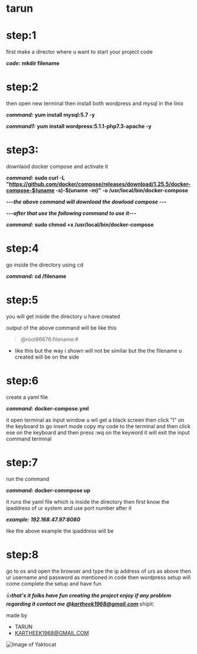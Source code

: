 # tarun

# step:1

first make a director where u want to start your project code 

***code:*** **mkdir filename**

# step:2

then open new terminal then install both wordpress and mysql in the linix 


***command:***
**yum install mysql:5.7 -y**

***command1:***
**yum install wordpress:5.1.1-php7.3-apache -y**

# step3:

downlaod docker compose and activate it

***command:***
**sudo curl -L "https://github.com/docker/compose/releases/download/1.25.5/docker-compose-$(uname -s)-$(uname -m)" -o /usr/local/bin/docker-compose**

***---the above command will download the dowload compose ---***


***---after that use the following command to use it---*** 

***command:***
**sudo chmod +x /usr/local/bin/docker-compose**

# step:4

go inside the directory using cd

***command:*** **cd /filename**

# step:5

you will get inside the directory u have created

output of the above command will be like this

> @root86676:filename:# 
- like this but the way i shown will not be similar but the the filename u created will be on the side 

# step:6

create a yaml file

***command:*** **docker-compose.yml**

it open terminal as input window 
u wil get a black screen then click "I" on the keyboard to go insert mode 
copy my code to the terminal and then click ese on the keyboard and then press :wq
on the keyword it will exit the input command terminal

# step:7

run the command

***command:*** **docker-commpose up**

it runs the yaml file which is inside the directory then first know the ipaddress of ur system and use port number after it 

***example: 
192.168.47.97:8080***

like the above example the ipaddress will be 

# step:8
go to os and open the browser and type the ip address of urs as above then ur username and password as mentioned in code
then wordpress setup will come complete the setup and have fun

:+1:***that's it folks have fun creating the project enjoy 
if any problem regarding it contact me @kartheek1968@gmail.com***:shipit:

made by 
- TARUN
- KARTHEEK1968@GMAIL.COM

![Image of Yaktocat](https://octodex.github.com/images/yaktocat.png)

